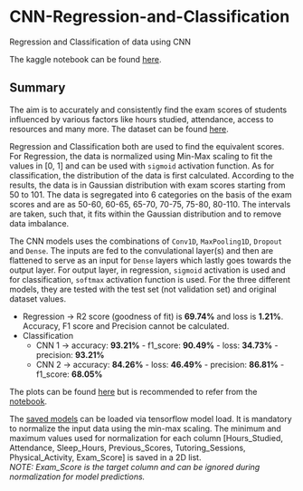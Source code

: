 # CNN-Regression-and-Classification
Regression and Classification of data using CNN

The kaggle notebook can be found [here](https://www.kaggle.com/code/samyak03/cnn-regression-and-classification).

## Summary
The aim is to accurately and consistently find the exam scores of students influenced by various factors like hours studied, attendance, access to resources and many more. The dataset can be found [here](https://www.kaggle.com/datasets/lainguyn123/student-performance-factors).

Regression and Classification both are used to find the equivalent scores. For Regression, the data is normalized using Min-Max scaling to fit the values in [0, 1] and can be used with `sigmoid` activation function. As for classification, the distribution of the data is first calculated. According to the results, the data is in Gaussian distribution with exam scores starting from 50 to 101. The data is segregated into 6 categories on the basis of the exam scores and are as 50-60, 60-65, 65-70, 70-75, 75-80, 80-110. The intervals are taken, such that, it fits within the Gaussian distribution and to remove data imbalance.

The CNN models uses the combinations of `Conv1D`, `MaxPooling1D`, `Dropout` and `Dense`. The inputs are fed to the convulational layer(s) and then are flattened to serve as an input for `Dense` layers which lastly goes towards the output layer. For output layer, in regression, `sigmoid` activation is used and for classification, `softmax` activation function is used. For the three different models, they are tested with the test set (not validation set) and original dataset values.

- Regression -> R2 score (goodness of fit) is **69.74%** and loss is **1.21%**. Accuracy, F1 score and Precision cannot be calculated.
- Classification
  - CNN 1 -> accuracy: **93.21%** - f1_score: **90.49%** - loss: **34.73%** - precision: **93.21%**
  - CNN 2 -> accuracy: **84.26%** - loss: **46.49%** - precision: **86.81%** - f1_score: **68.05%**

The plots can be found [here](results/__results___files) but is recommended to refer from the [notebook](cnn-regression-and-classification.ipynb).

The [saved models](results/Model_Data) can be loaded via tensorflow model load. It is mandatory to normalize the input data using the min-max scaling. The minimum and maximum values used for normalization for each column [Hours_Studied, Attendance, Sleep_Hours, Previous_Scores, Tutoring_Sessions, Physical_Activity, Exam_Score] is saved in a 2D list.\
*NOTE: Exam_Score is the target column and can be ignored during normalization for model predictions.*

